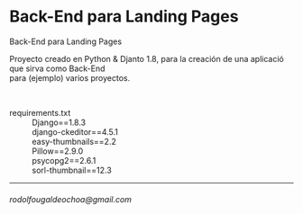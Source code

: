 # Back-End para Landing Pages
Back-End para Landing Pages

<p>Proyecto creado en Python & Djanto 1.8, para la creaci&oacute;n de una aplicaci&oacute; que sirva como Back-End <br>
para (ejemplo) varios proyectos.
</p>
<br>
<dl>
    <dt>requirements.txt</dt>
    <dd>Django==1.8.3</dd>
    <dd>django-ckeditor==4.5.1</dd>
    <dd>easy-thumbnails==2.2</dd>
    <dd>Pillow==2.9.0</dd>
    <dd>psycopg2==2.6.1</dd>
    <dd>sorl-thumbnail==12.3</dd>
</dl>


<hr>
<h6>rodolfougaldeochoa@gmail.com</h6>
